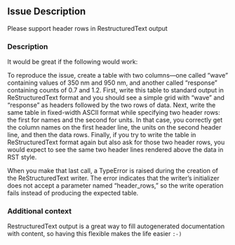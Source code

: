 ## Issue Description
Please support header rows in RestructuredText output

### Description

It would be great if the following would work:

To reproduce the issue, create a table with two columns—one called “wave” containing values of 350 nm and 950 nm, and another called “response” containing counts of 0.7 and 1.2. First, write this table to standard output in ReStructuredText format and you should see a simple grid with “wave” and “response” as headers followed by the two rows of data. Next, write the same table in fixed-width ASCII format while specifying two header rows: the first for names and the second for units. In that case, you correctly get the column names on the first header line, the units on the second header line, and then the data rows. Finally, if you try to write the table in ReStructuredText format again but also ask for those two header rows, you would expect to see the same two header lines rendered above the data in RST style.

When you make that last call, a TypeError is raised during the creation of the ReStructuredText writer. The error indicates that the writer’s initializer does not accept a parameter named “header_rows,” so the write operation fails instead of producing the expected table.

### Additional context

RestructuredText output is a great way to fill autogenerated documentation with content, so having this flexible makes the life easier `:-)`